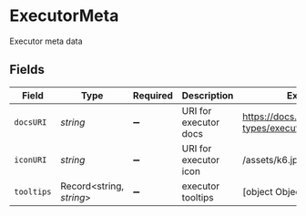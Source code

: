 # ExecutorMeta

Executor meta data


## Fields

| Field                                           | Type                                            | Required                                        | Description                                     | Example                                         |
| ----------------------------------------------- | ----------------------------------------------- | ----------------------------------------------- | ----------------------------------------------- | ----------------------------------------------- |
| `docsURI`                                       | *string*                                        | :heavy_minus_sign:                              | URI for executor docs                           | https://docs.testkube.io/test-types/executor-k6 |
| `iconURI`                                       | *string*                                        | :heavy_minus_sign:                              | URI for executor icon                           | /assets/k6.jpg                                  |
| `tooltips`                                      | Record<string, *string*>                        | :heavy_minus_sign:                              | executor tooltips                               | [object Object]                                 |